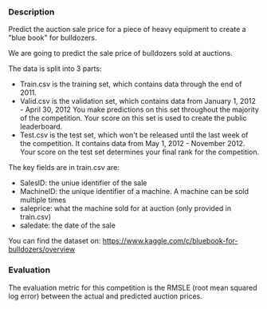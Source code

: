 ### Description
Predict the auction sale price for a piece of heavy equipment to create a "blue book" for bulldozers.

We are going to predict the sale price of bulldozers sold at auctions.

The data is split into 3 parts:

- Train.csv is the training set, which contains data through the end of 2011.
- Valid.csv is the validation set, which contains data from January 1, 2012 - April 30, 2012 You make predictions on this set throughout the majority of the competition. Your score on this set is used to create the public leaderboard.
- Test.csv is the test set, which won't be released until the last week of the competition. It contains data from May 1, 2012 - November 2012. Your score on the test set determines your final rank for the competition.

The key fields are in train.csv are:

- SalesID: the uniue identifier of the sale
- MachineID: the unique identifier of a machine. A machine can be sold multiple times
- saleprice: what the machine sold for at auction (only provided in train.csv)
- saledate: the date of the sale

You can find the dataset on: https://www.kaggle.com/c/bluebook-for-bulldozers/overview

### Evaluation
The evaluation metric for this competition is the RMSLE (root mean squared log error) between the actual and predicted auction prices.
